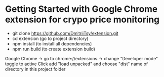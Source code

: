 # Getting Started with Google Chrome extension for crypo price monitoring


* git clone https://github.com/DmitriiTsy/extension.git
* cd extension (go to project directory)
* npm install (to install all dependencies) 
* npm run build (to create extension build)

Google Chrome -> go to chrome://extensions -> change "Developer mode" toggle to active 
Click add "load unpacked" and choose "dist" name of directory in this project folder
 
